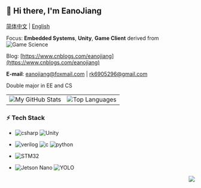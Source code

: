 ## **🤡 Hi there, I'm EanoJiang**
[简体中文](README.md) | [English](README_en.md)

Focus: **Embedded Systems**, **Unity**, **Game Client** derived from ![Game Science](https://img.shields.io/badge/-gray?logo=gamescience&logoColor=white&style=flat)

Blog: [https://www.cnblogs.com/eanojiang](https://www.cnblogs.com/eanojiang)

**E-mail**: eanojiang@foxmail.com | rk6905296@gmail.com

Double major in EE and CS

<table>
  <tr>
    <td>
      <img src="https://github-readme-stats.vercel.app/api?username=EanoJiang&show_icons=true&include_all_commits=true&hide=issues,contribs&custom_title=My%20GitHub%20Stats" alt="My GitHub Stats">
    </td>
    <td>
      <img src="https://github-readme-stats.vercel.app/api/top-langs/?username=EanoJiang&layout=compact&langs_count=4" alt="Top Languages">
    </td>
  </tr>
</table>

### ⚡ Tech Stack
* ![csharp](https://img.shields.io/badge/-CSharp-gray?logo=c&logoColor=white&style=flat)  ![Unity](https://img.shields.io/badge/-Unity-gray?logo=unity&logoColor=white&style=flat)

* ![verilog](https://img.shields.io/badge/-Verilog-8985F0.svg)  ![c](https://img.shields.io/badge/-C/C++-red?logo=c&logoColor=ffffff) ![python](https://img.shields.io/badge/-Python-3776AB?logo=python&logoColor=ffffff)

* ![STM32](https://img.shields.io/badge/STM32-03234B?logo=stmicroelectronics&logoColor=white&style=flat) 

* ![Jetson Nano](https://img.shields.io/badge/Jetson_Nano-AI_Edge_Computing-76B900?logo=nvidia&logoColor=white&style=flat) ![YOLO](https://img.shields.io/badge/YOLO-Object_Detection-00FFFF?logo=yolo&logoColor=black&style=flat)

<img align="right" src="https://komarev.com/ghpvc/?username=lzt404&color=green"> 